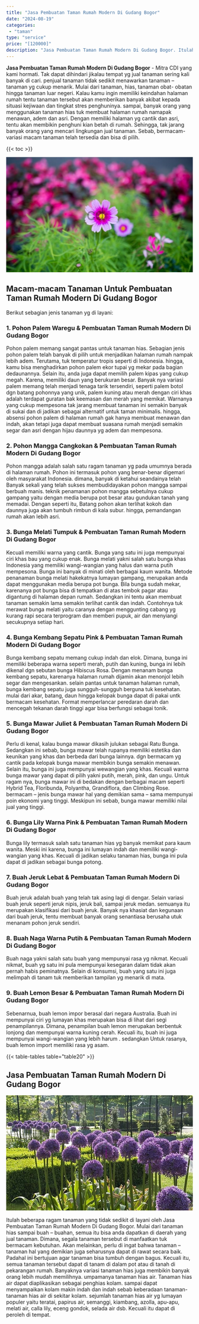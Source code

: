 ```yaml
---
title: "Jasa Pembuatan Taman Rumah Modern Di Gudang Bogor"
date: "2024-08-19"
categories:
 - "taman"
type: "service"
price: "[120000]"
description: "Jasa Pembuatan Taman Rumah Modern Di Gudang Bogor. Itulah beberapa ragam tanaman yang tidak sedikit di layani oleh Jasa Pembuatan Taman Rumah Modern Di Gudang..."
---
```


**Jasa Pembuatan Taman Rumah Modern Di Gudang Bogor** - Mitra CDI yang kami hormati. Tak dapat dihindari jikalau tempat yg jual tanaman sering kali banyak di cari. penjual tanaman tidak sedikit menawarkan tanaman – tanaman yg cukup menarik. Mulai dari tanaman, hias, tanaman obat- obatan hingga tanaman luar negeri. Kalau kamu ingin memiliki keindahan halaman rumah tentu tanaman tersebut akan memberikan banyak akibat kepada situasi kejiwaan dan tingkat stres penghuninya. sampai, banyak orang yang menggunakan tanaman hias tuk membuat halaman rumah namapak menawan, adem dan asri. Dengan memiliki halaman yg cantik dan asri, tentu akan membikin penghuni kian betah di rumah. Sehingga, tak jarang banyak orang yang mencari lingkungan jual tanaman. Sebab, bermacam-variasi macam tanaman telah tersedia dan bisa di pilih.

{{< toc >}}

![Jasa Pembuatan Taman Rumah Modern Di Gudang Bogor](/images/taman/taman650x400-34.jpg)

## Macam-macam Tanaman Untuk Pembuatan Taman Rumah Modern Di Gudang Bogor

Berikut sebagian jenis tanaman yg di layani:

### 1\. Pohon Palem Waregu & Pembuatan Taman Rumah Modern Di Gudang Bogor

Pohon palem memang sangat pantas untuk tanaman hias. Sebagian jenis pohon palem telah banyak di pilih untuk menjadikan halaman rumah nampak lebih adem. Terutama, tuk temperatur tropis seperti di Indonesia. hingga, kamu bisa menghadirkan pohon palem ekor tupai yg mekar pada bagian dedaunannya. Selain itu, anda juga dapat memilih palem kipas yang cukup megah. Karena, memiliki daun yang berukuran besar. Banyak nya variasi palem memang telah menjadi tenaga tarik tersendiri, seperti palem botol dgn batang pohonnya yang unik, palem kuning atau merah dengan ciri khas adalah terdapat guratan bak keemasan dan merah yang memikat. Warnanya yang cukup mempesona tak jarang membuat tanaman ini semakin banyak di sukai dan di jadikan sebagai alternatif untuk taman minimalis. hingga, absensi pohon palem di halaman rumah gak hanya membuat menawan dan indah, akan tetapi juga dapat membuat suasana rumah menjadi semakin segar dan asri dengan hijau daunnya yg adem dan mempesona.

### 2\. Pohon Mangga Cangkokan & Pembuatan Taman Rumah Modern Di Gudang Bogor

Pohon mangga adalah salah satu ragam tanaman yg pada umumnya berada di halaman rumah. Pohon ini termasuk pohon yang benar-benar digemari oleh masyarakat Indonesia. dimana, banyak di ketahui seandainya telah Banyak sekali yang telah sukses membudidayakan pohon mangga sampai berbuah manis. teknik penamanan pohon mangga sebetulnya cukup gampang yaitu dengan media berupa pot besar atau gundukan tanah yang memadai. Dengan seperti itu, Batang pohon akan terlihat kokoh dan daunnya juga akan tumbuh rimbun di kala subur. hingga, pemandangan rumah akan lebih asri.

### 3\. Bunga Melati Tumpuk & Pembuatan Taman Rumah Modern Di Gudang Bogor

Kecuali memiliki warna yang cantik. Bunga yang satu ini juga mempunyai ciri khas bau yang cukup enak. Bunga melati yakni salah satu bunga khas Indonesia yang memiliki wangi-wangian yang halus dan warna putih mempesona. Bunga ini banyak di minati oleh berbagai kaum wanita. Metode penanaman bunga melati hakekatnya lumayan gampang, merupakan anda dapat menggunakan media berupa pot bunga. Bila bunga sudah mekar, karenanya pot bunga bisa di tempatkan di atas tembok pagar atau digantung di halaman depan rumah. Sedangkan ini tentu akan membuat tanaman semakin lama semakin terlihat cantik dan indah. Contohnya tuk merawat bunga melati yaitu caranya dengan menggunting cabang yg kurang rapi secara terprogram dan memberi pupuk, air dan menyiangi secukupnya setiap hari.

### 4\. Bunga Kembang Sepatu Pink & Pembuatan Taman Rumah Modern Di Gudang Bogor

Bunga kembang sepatu memang cukup indah dan elok. Dimana, bunga ini memiliki beberapa warna seperti merah, putih dan kuning, bunga ini lebih dikenal dgn sebutan bunga Hibiscus Rosa. Dengan menanam bunga kembang sepatu, karenanya halaman rumah dijamin akan menonjol lebih segar dan mengesankan. selain pantas untuk tanaman halaman rumah, bunga kembang sepatu juga sungguh-sungguh berguna tuk kesehatan. mulai dari akar, batang, daun hingga kelopak bunga dapat di pakai untk bermacam kesehatan. Format memperlancar peredaran darah dan mencegah tekanan darah tinggi agar bisa berfungsi sebagai tonik.

### 5\. Bunga Mawar Juliet & Pembuatan Taman Rumah Modern Di Gudang Bogor

Perlu di kenal, kalau bunga mawar dikasih julukan sebagai Ratu Bunga. Sedangkan ini sebab, bunga mawar telah rupanya memiliki estetika dan keunikan yang khas dan berbeda dari bunga lainnya. dgn bermacam yg cantik pada kelopak bunga mawar membikin bunga semakin menawan. Selain itu, bunga ini juga mempunyai wewangian yang khas. Kecuali warna bunga mawar yang dapat di pilih yakni putih, merah, pink, dan ungu. Untuk ragam nya, bunga mawar ini di bedakan dengan berbagai macam seperti Hybrid Tea, Floribunda, Polyantha, Grandiflora, dan Climbing Rose. bermacam – jenis bunga mawar hal yang demikian sama – sama mempunyai poin ekonomi yang tinggi. Meskipun ini sebab, bunga mawar memiliki nilai jual yang tinggi.

### 6\. Bunga Lily Warna Pink & Pembuatan Taman Rumah Modern Di Gudang Bogor

Bunga lily termasuk salah satu tanaman hias yg banyak memikat para kaum wanita. Meski ini karena, bunga ini lumayan indah dan memiliki wangi-wangian yang khas. Kecuali di jadikan selaku tanaman hias, bunga ini pula dapat di jadikan sebagai bunga potong.

### 7\. Buah Jeruk Lebat & Pembuatan Taman Rumah Modern Di Gudang Bogor

Buah jeruk adalah buah yang telah tak asing lagi di dengar. Selain variasi buah jeruk seperti jeruk nipis, jeruk bali, sampai jeruk medan. semuanya itu merupakan klasifikasi dari buah jeruk. Banyak nya khasiat dan kegunaan dari buah jeruk, tentu membuat banyak orang senantiasa berusaha utuk menanam pohon jeruk sendiri.

### 8\. Buah Naga Warna Putih & Pembuatan Taman Rumah Modern Di Gudang Bogor

Buah naga yakni salah satu buah yang mempunyai rasa yg nikmat. Kecuali nikmat, buah yg satu ini pula mempunyai kesegaran dalam tidak akan pernah habis peminatnya. Selain di konsumsi, buah yang satu ini juga melimpah di tanam tuk memberikan tampilan yg menarik di mata.

### 9\. Buah Lemon Besar & Pembuatan Taman Rumah Modern Di Gudang Bogor

Sebenarnua, buah lemon impor berasal dari negara Australia. Buah ini mempunyai ciri yg lumayan khas merupakan bisa di lihat dari segi penampilannya. Dimana, penampilan buah lemon merupakan berbentuk lonjong dan mempunyai warna kuning cerah. Kecuali itu, buah ini juga mempunyai wangi-wangian yang lebih harum . sedangkan Untuk rasanya, buah lemon import memiliki rasa yg asam.

{{< table-tables table="table20" >}}

## Jasa Pembuatan Taman Rumah Modern Di Gudang Bogor

![Jasa Pembuatan Taman Rumah Modern Di Gudang Bogor](/images/taman/taman650x400-36.jpg)

Itulah beberapa ragam tanaman yang tidak sedikit di layani oleh Jasa Pembuatan Taman Rumah Modern Di Gudang Bogor. Mulai dari tanaman hias sampai buah – buahan, semua itu bisa anda dapatkan di daerah yang jual tanaman. Dimana, segala tanaman tersebut di manfaatkan tuk bermacam kebutuhan. Akan melainkan, perlu di ingat bahwa tanaman – tanaman hal yang demikian juga seharusnya dapat di rawat secara baik. Padahal ini bertujuan agar tanaman bisa tumbuh dengan bagus. Kecuali itu, semua tanaman tersebut dapat di tanam di dalam pot atau di tanah di pekarangan rumah. Banyaknya variasi tanaman hias juga membikin banyak orang lebih mudah memilihnya. umpamanya tanaman hias air. Tanaman hias air dapat diaplikasikan sebagai penghias kolam. sampai dapat menyampaikan kolam makin indah dan indah sebab keberadaan tanaman-tanaman hias air di sekitar kolam. sejumlah tanaman hias air yg lumayan populer yaitu teratai, papirus air, semanggi, kiambang, azolla, apu-apu, melati air, calla lily, eceng gondok, selada air dsb. Kecuali itu dapat di peroleh di tempat.
